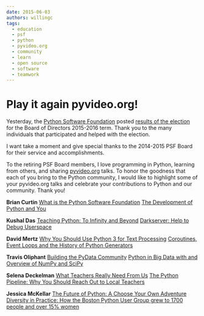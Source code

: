 ```yaml
---
date: 2015-06-03
authors: willingc
tags:
  - education
  - psf
  - python
  - pyvideo.org
  - community
  - learn
  - open source
  - software
  - teamwork
---
```


# Play it again pyvideo.org!

Yesterday, the <a href="https://www.python.org/psf/">Python Software Foundation</a> posted <a href="http://pyfound.blogspot.com/2015/06/congratualations-to-new-board-of.html">results of the election</a> for the Board of Directors 2015-2016 term. Thank you to the many individuals that participated and helped with the election.

I want take a moment and give special thanks to the 2014-2015 PSF Board for their service and accomplishments.

To the retiring PSF Board members,
I love programming in Python, learning from others, and sharing <a href="http://pyvideo.org/" target="_blank">pyvideo.org</a> talks. To honor the goodness that each of you bring to the Python community, I would like to highlight some of your pyvideo.org talks and celebrate your contributions to Python and our community. Thank you!

<strong>Brian Curtin</strong>
<a href="http://pyvideo.org/video/1791/what-is-the-python-software-foundation">What is the Python Software Foundation</a>
<a href="http://pyvideo.org/video/432/pycon-2011--the-development-of-python-and-you">The Development of Python and You</a>

<strong>Kushal Das</strong>
<a href="http://pyvideo.org/video/2596/teaching-python-to-infinity-and-beyond">Teaching Python: To Infinity and Beyond</a>
<a href="http://pyvideo.org/video/1831/darkserver-help-to-debug-userspace">Darkserver: Help to Debug Userspace</a>

<strong>David Mertz</strong>
<a href="http://pyvideo.org/video/1704/why-you-should-use-python-3-for-text-processing">Why You Should Use Python 3 for Text Processing</a>
<a href="http://pyvideo.org/video/668/coroutines-event-loops-and-the-history-of-pytho">Coroutines, Event Loops and the History of Python Generators</a>

<strong>Travis Oliphant</strong>
<a href="http://pyvideo.org/video/3059/building-the-pydata-community">Building the PyData Community</a>
<a href="http://pyvideo.org/video/960/python-in-big-data-with-an-overview-of-numpy-sc">Python in Big Data with and Overview of NumPy and SciPy</a>

<strong>Selena Deckelman</strong>
<a href="http://pyvideo.org/video/1697/what-teachers-really-need-from-us">What Teachers Really Need From Us</a>
<a href="http://pyvideo.org/video/2694/the-python-pipeline-why-you-should-reach-out-to">The Python Pipeline: Why You Should Reach Out to Local Teachers</a>

<strong>Jessica McKellar</strong>
<a href="http://pyvideo.org/video/2375/the-future-of-python-a-choose-your-own-adventur">The Future of Python: A Choose Your Own Adventure</a>
<a href="http://pyvideo.org/video/719/diversity-in-practice-how-the-boston-python-user">Diversity in Practice: How the Boston Python User Group grew to 1700 people and over 15% women</a>
